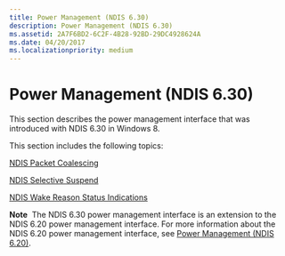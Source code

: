 ```yaml
---
title: Power Management (NDIS 6.30)
description: Power Management (NDIS 6.30)
ms.assetid: 2A7F6BD2-6C2F-4B28-92BD-29DC4928624A
ms.date: 04/20/2017
ms.localizationpriority: medium
---
```


# Power Management (NDIS 6.30)


This section describes the power management interface that was introduced with NDIS 6.30 in Windows 8.

This section includes the following topics:

[NDIS Packet Coalescing](ndis-packet-coalescing.md)

[NDIS Selective Suspend](ndis-selective-suspend.md)

[NDIS Wake Reason Status Indications](ndis-wake-reason-status-indications.md)

**Note**  The NDIS 6.30 power management interface is an extension to the NDIS 6.20 power management interface. For more information about the NDIS 6.20 power management interface, see [Power Management (NDIS 6.20)](power-management--ndis-6-20-.md).

 

 

 





